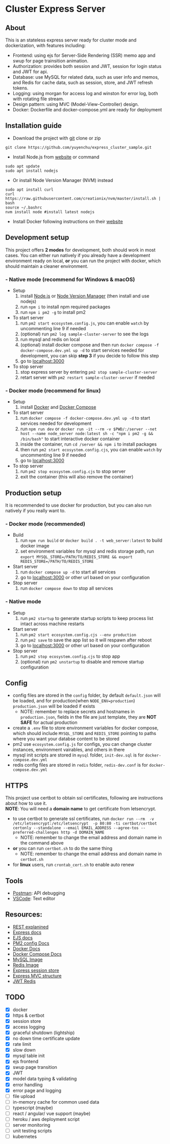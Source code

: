 # Cluster Express Server
## About
This is an stateless express server ready for cluster mode and dockerization, with features including:
- Frontend: using ejs for Server-Side Rendering (SSR) memo app and swup for page trainsition animation.
- Authorization: provides both session and JWT, session for login status and JWT for api.
- Database: use MySQL for related data, such as user info and memos, and Redis for cache data, such as session, store, and JWT refresh tokens.
- Logging: using morgan for access log and winston for error log, both with rotating file stream.
- Design pattern: using MVC (Model-View-Controller) design.
- Docker: Dockerfile and docker-compose.yml are ready for deployment

## Installation guide
- Download the project with [git](https://git-scm.com/downloads) clone or zip
```shell
git clone https://github.com/yuyenchu/express_cluster_sample.git
```

- Install Node.js from [website](https://nodejs.org/en/download) or command
```shell
sudo apt update
sudo apt install nodejs
```
- Or install Node Version Manager (NVM) instead
```shell
sudo apt install curl 
curl https://raw.githubusercontent.com/creationix/nvm/master/install.sh | bash 
source ~/.bashrc   
nvm install node #install latest nodejs
```

- Install Docker following instructions on their [website](https://docs.docker.com/engine/install/)

## Development setup
This project offers **2 modes** for development, both should work in most cases. You can either run natively if you already have a development environment ready on local, **or** you can run the project with docker, which should maintain a cleaner environment.
### - Native mode (recommend for Windows & macOS)
- Setup
  1. install [Node.js](https://nodejs.org/en) or [Node Version Manager](https://github.com/nvm-sh/nvm#installing-and-updating) (then install and use nodejs)
  2. run ```npm i``` to install npm required packages
  3. run ```npm i pm2 -g``` to install pm2
- To start server
  1. run ```pm2 start ecosystem.config.js```,  you can enable `watch` by uncommenting line 9 if needed
  2. (optional) run ```pm2 log sample-cluster-server``` to see the logs 
  3. run mysql and redis on local
  4. (optional) install docker compose and then run ```docker compose -f docker-compose.dev.yml up -d``` to start services needed for development, you can skip **step 3** if you decide to follow this step
  5. go to [localhost:3000](http://localhost:3000)
- To stop server
  1. stop express server by entering ```pm2 stop sample-cluster-server```
  2. retart server with ```pm2 restart sample-cluster-server``` if needed
### - Docker mode (recommend for linux)
- Setup
  1. install [Docker](https://docs.docker.com/engine/install/ubuntu/) and [Docker Compose](https://docs.docker.com/compose/install/)
- To start server
  1. run ```docker compose -f docker-compose.dev.yml up -d``` to start services needed for development
  2. run ```npm run dev``` or ```docker run -it --rm -v $PWD/:/server --net host --name node_server node:latest sh -c "npm i pm2 -g && /bin/bash"``` to start interactive docker container
  3. inside the container, run ```cd /server && npm i``` to install packages 
  4. then run ```pm2 start ecosystem.config.cjs```, you can enable `watch` by uncommenting line 9 if needed
  5. go to [localhost:3000](http://localhost:3000)
- To stop server
  1. run ```pm2 stop ecosystem.config.cjs``` to stop server
  2. exit the container (this will also remove the container)
## Production setup
It is recommended to use docker for production, but you can also run natively if you really want to.
### - Docker mode (recommended)
- Build
  1. run ```npm run build``` or ```docker build . -t web_server:latest``` to build docker image
  2. set environment variables for mysql and redis storage path, run ```export MYSQL_STORE=/PATH/TO/REDIS_STORE && export REDIS_STORE=/PATH/TO/REDIS_STORE``` 
- Start server
  1. run ```docker compose up -d``` to start all services  
  2. go to [localhost:3000](https://localhost:3000) or other url based on your configuration
- Stop server
  1. run ```docker compose down``` to stop all services  
### - Native mode
- Setup
  1. run ```pm2 startup``` to generate startup scripts to keep process list intact across machine restarts
- Start server
  1. run ```pm2 start ecosystem.config.cjs --env production```
  2. run ```pm2 save``` to save the app list so it will respawn after reboot
  3. go to [localhost:3000](https://localhost:3000) or other url based on your configuration
- Stop server
  1. run ```pm2 stop ecosystem.config.cjs``` to stop app
  2. (optional) run ```pm2 unstartup``` to disable and remove startup configuration

## Config
- config files are stored in the `config` folder, by default `default.json` will be loaded, and for production(when `NODE_ENV=production`) `production.json` will be loaded if exists
  - NOTE: remember to replace secrets and hostnames in `production.json`, fields in the file are just template, they are **NOT SAFE** for actual production
- create a `.env` file to store environment variables for docker compose, which should include `MYSQL_STORE` and `REDIS_STORE` pointing to paths where you want your databse content to be stored
- pm2 use `ecosystem.config.js` for configs, you can change cluster instances, environment vairables, and others in there
- mysql init scripts are stored in `mysql` folder, `init-dev.sql` is for `docker-compose.dev.yml`
- redis config files are stored in `redis` folder, `redis-dev.conf` is for `docker-compose.dev.yml`

## HTTPS
This project use certbot to obtain ssl certificates, following are instructions about how to use it.\
**NOTE**: You will need a **domain name** to get certificate from letsencrypt.
- to use certbot to generate ssl certificates, run ```docker run --rm  -v /etc/letsencrypt:/etc/letsencrypt  -p 80:80 -ti certbot/certbot certonly --standalone --email EMAIL_ADDRESS --agree-tos --preferred-challenges http -d DOMAIN_NAME```
  - NOTE: remember to change the email address and domain name in the command above
- **or** you can run `certbot.sh` to do the same thing
  - NOTE: remember to change the email address and domain name in `certbot.sh`
- for **linux** users, run `crontab_cert.sh` to enable auto renew

## Tools
- [Postman](https://www.postman.com/downloads/): API debugging
- [VSCode](https://code.visualstudio.com/): Text editor

## Resources:
- [REST explanined](https://www.infoq.com/articles/rest-introduction/)
- [Express docs](https://expressjs.com/en/4x/api.html)
- [EJS docs](https://ejs.co/#docs)
- [PM2 config Docs](https://pm2.keymetrics.io/docs/usage/application-declaration/)
- [Docker Docs](https://docs.docker.com/get-started/02_our_app/)
- [Docker Compose Docs](https://docs.docker.com/compose/gettingstarted/)
- [MySQL Image](https://hub.docker.com/_/mysql)
- [Redis Image](https://hub.docker.com/_/redis)
- [Express session store](https://medium.com/swlh/session-management-in-nodejs-using-redis-as-session-store-64186112aa9)
- [Express MVC structure](https://blog.logrocket.com/building-structuring-node-js-mvc-application/)
- [JWT Redis](https://chaitanay-aggarwal.medium.com/authentication-with-jwt-redis-and-nodejs-e734e923fd39)

## TODO
- [x] docker
- [x] https & certbot
- [x] session store
- [x] access logging
- [x] graceful shutdown (lightship)
- [x] no down time certificate update
- [x] rate limit
- [x] slow down
- [x] mysql table init
- [x] ejs frontend
- [x] swup page transition
- [x] JWT
- [x] model data typing & validating 
- [x] error handling
- [x] error page and logging
- [ ] file upload
- [ ] in-memory cache for common used data
- [ ] typescript (maybe)
- [ ] react / angular/ vue support (maybe)
- [ ] heroku / aws deployment script
- [ ] server monitoring 
- [ ] unit testing scripts
- [ ] kubernetes